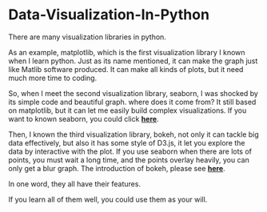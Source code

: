 # Data-Visualization-In-Python

There are many visualization libraries in python.

As an example, matplotlib, which is the first visualization library I known when I learn python.
Just as its name mentioned, it can make the graph just like Matlib software produced.
It can make all kinds of plots, but it need much more time to coding.

So, when I meet the second visualization library, seaborn, I was shocked by its simple code and beautiful graph.
where does it come from? It still based on matplotlib, but it can let me easily build complex visualizations.
If you want to known seaborn, you could click **[here](http://nbviewer.jupyter.org/github/yishi/Data-Visualization-In-Python/blob/master/introduction%20to%20seaborn.ipynb)**.

Then, I known the third visualization library, bokeh, not only it can tackle big data effectively, but also it has some style of D3.js, it let you explore the data by interactive with the plot.
If you use seaborn when there are lots of points, you must wait a long time, and the points overlay heavily, you can only get a blur graph.
The introduction of bokeh, please see **[here](http://nbviewer.jupyter.org/github/yishi/Data-Visualization-In-Python/blob/master/Introduction_of_bokeh.ipynb)**.

In one word, they all have their features.

If you learn all of them well, you could use them as your will.
